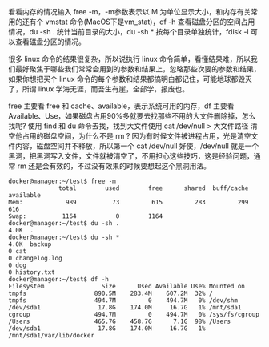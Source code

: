 看看内存的情况输入 free -m，-m参数表示以 M 为单位显示大小，和内存有关常用的还有个 vmstat 命令(MacOS下是vm_stat)，df -h 查看磁盘分区的空间占用情况，du -sh . 统计当前目录的大小，du -sh * 按每个目录单独统计，fdisk -l 可以查看磁盘分区的情况。

很多 linux 命令的结果很复杂，所以说执行 linux 命令简单，看懂结果难，所以我们最好聚焦于哪些我们常常会用到的参数和结果上，忽略那些次要的参数和结果，如果你想把买个 linux 命令的每个参数和结果都搞明白都记住，可能地球都毁灭了，所谓 linux 学海无涯，而吾生有崖，全部学，报废也。

free 主要看 free 和 cache、available，表示系统可用的内存，df 主要看 Available、Use，如果磁盘占用90%多就要去找那些不用的大文件删除掉，怎么找呢? 使用 find 和 du 命令去找，找到大文件使用 cat /dev/null > 大文件路径 清空他占用的磁盘空间，为什么不是 rm ? 因为有时候文件被进程占用，光是清空文件内容，磁盘空间并不释放，所以第一个 cat /dev/null 好使，/dev/null 就是一个黑洞，把黑洞写入文件，文件就被清空了，不用担心这些技巧，这是经验问题，通常 rm 还是会有效的，不过没有效果的时候要想起这个黑洞用法。

```
docker@manager:~/test$ free -m
              total        used        free      shared  buff/cache   available
Mem:            989          73         615         283         299         616
Swap:          1164           0        1164
docker@manager:~/test$ du -sh .
4.0K  .
docker@manager:~/test$ du -sh *
4.0K  backup
0 cat
0 changelog.log
0 dog
0 history.txt
docker@manager:~/test$ df -h
Filesystem                Size      Used Available Use% Mounted on
tmpfs                   890.5M    283.4M    607.2M  32% /
tmpfs                   494.7M         0    494.7M   0% /dev/shm
/dev/sda1                17.8G    174.0M     16.7G   1% /mnt/sda1
cgroup                  494.7M         0    494.7M   0% /sys/fs/cgroup
/Users                  465.7G    458.7G      7.1G  98% /Users
/dev/sda1                17.8G    174.0M     16.7G   1% /mnt/sda1/var/lib/docker
```
